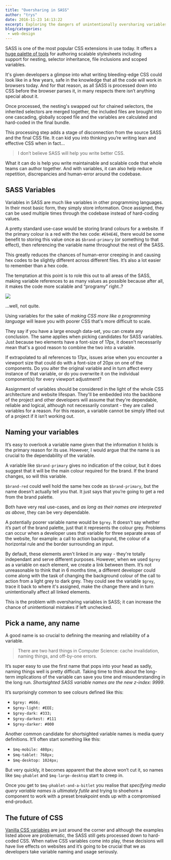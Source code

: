 ```yaml
---
title: "Oversharing in SASS"
author: "trys"
date: 2016-11-23 14:13:22
excerpt: Exploring the dangers of unintentionally oversharing variables in SASS
blog/categories: 
 - web-design
---
```


SASS is one of the most popular CSS extensions in use today. It offers a [huge palette of tools](http://sass-lang.com/guide) for authoring scalable stylesheets including support for nesting, selector inheritance, file inclusions and scoped variables.

It's given developers a glimpse into what writing bleeding-edge CSS could look like in a few years, safe in the knowledge that all the code will work in browsers today. And for that reason, as all SASS is processed down into CSS before the browser parses it, in many respects there isn’t anything special about it.

Once processed, the nesting's swapped out for chained selectors, the inherited selectors are merged together, the included files are brought into one cascading, globally scoped file and the variables are calculated and hard-coded in the final bundle.

This processing step adds a stage of disconnection from the source SASS and the final CSS file. It can kid you into thinking you’re writing lean and effective CSS when in fact...

> I don’t believe SASS will help you write better CSS.

What it can do is help you write maintainable and scalable code that whole teams can author together. And with variables, it can also help reduce repetition, discrepancies and human-error around the codebase.

## SASS Variables

Variables in SASS are much like variables in other programming languages. In their most basic form, they simply store information. Once assigned, they can be used multiple times through the codebase instead of hard-coding values.

A pretty standard use-case would be storing brand colours for a website. If the primary colour is a red with the hex code: `#E94E4E`, there would be some benefit to storing this value once as `$brand-primary` (or something to that effect), then referencing the variable name throughout the rest of the SASS.

This greatly reduces the chances of human-error creeping in and causing hex codes to be slightly different across different files. It’s also a lot easier to remember than a hex code.

The temptation at this point is to role this out to all areas of the SASS, making variable references to as many values as possible because after all, it makes the code more scalable and “programy” right..?

![](images/blog/1dgp45.jpg)

...well, not quite.

Using variables for the sake of *making CSS more like a programming language* will leave you with poorer CSS that's more difficult to scale.

They say if you have a large enough data-set, you can create any conclusion. The same applies when picking candidates for SASS variables. Just because two elements have a font-size of 17px, it doesn't necessarily mean that's a good reason to combine the two into a variable.

If extrapolated to all references to 17px, issues arise when you encounter a viewport size that could do with a font-size of 20px on one of the components. Do you alter the original variable and in turn affect every instance of that variable, or do you overwrite it on the individual component(s) for every viewport adjustment?

Assignment of variables should be considered in the light of the whole CSS architecture and website lifespan. They'll be embedded into the backbone of the project and other developers will assume that they're dependable, reliable and logical, although not necessarily constant - they are called variables for a reason. For this reason, a variable cannot be simply lifted out of a project if it isn’t working out.

## Naming your variables

It’s easy to overlook a variable name given that the information it holds is the primary reason for its use. However, I would argue that the name is as crucial to the dependability of the variable.

A variable like `$brand-primary` gives no indication of the colour, but it does suggest that it will be the main colour required for the brand. If the brand changes, so will this variable.

`$brand-red` could well hold the same hex code as `$brand-primary`, but the name doesn’t actually tell you that. It just says that you’re going to get a red from the brand palette.

Both have very real use-cases, and *as long as their names are interpreted as above*, they can be very dependable.

A potentially poorer variable name would be `$grey`. It doesn’t say whether it’s part of the brand palette, just that it represents the colour grey. Problems can occur when a developer uses that variable for three separate areas of the website, for example: a call to action background, the colour of a horizontal rule and the border surrounding an input.

By default, these elements aren't linked in any way - they're totally independant and serve different purposes. However, when we used `$grey` as a variable on each element, we create a link between them. It’s not unreasonable to think that in 6 months time, a different developer could come along with the task of changing the background colour of the call to action from a light grey to dark grey. They could see the variable `$grey`, trace it back to where it's assigned, make the change there and in turn unintentionally affect all linked elements.

This is the problem with oversharing variables in SASS; it can increase the chance of unintentional mistakes if left unchecked.

## Pick a name, any name

A good name is so crucial to defining the meaning and reliability of a variable.

> There are two hard things in Computer Science: cache invalidation, naming things, and off-by-one errors.

It’s super easy to use the first name that pops into your head as sadly, naming things well is pretty difficult. Taking time to think about the long-term implications of the variable can save you time and misunderstanding in the long run. *Shortsighted SASS variable names are the new z-index: 9999*.

It’s surprisingly common to see colours defined like this:

- `$grey: #666;`
- `$grey-light: #EEE;`
- `$grey-dark: #333;`
- `$grey-darkest: #111`
- `$grey-darker: #000`


Another common candidate for shortsighted variable names is media query definitions. It’ll often start something like this:

- `$mq-mobile: 480px;`
- `$mq-tablet: 768px;
`
- `$mq-desktop: 1024px;`


But very quickly, it becomes apparent that the above won’t cut it, so names like `$mq-phablet` and `$mq-large-desktop` start to creep in.

Once you get to `$mq-phablet-and-a-bitlet` you realise that *specifying media query variable names is ultimately futile* and trying to shoehorn a component to work with a preset breakpoint ends up with a compromised end-product.

## The future of CSS

[Vanilla CSS variables](https://developers.google.com/web/updates/2016/02/css-variables-why-should-you-care) are just around the corner and although the examples listed above are problematic, the SASS still gets processed down to hard-coded CSS. When native CSS variables come into play, these decisions will have live effects on websites and it’s going to be crucial that we as developers take variable naming and usage seriously.


